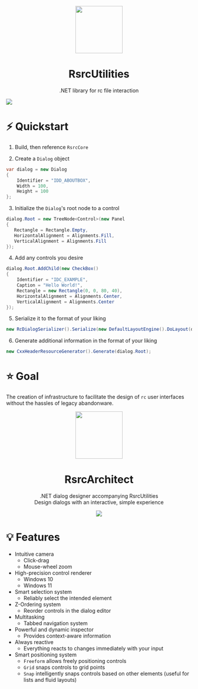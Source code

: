 <p align="center">
  <img width="128" align="center" src="https://user-images.githubusercontent.com/48759429/219858139-55582cd0-d03b-485b-959a-ba49db4a6498.png">
</p>

<h1 align="center">
  RsrcUtilities
</h1>
<p align="center">
  .NET library for rc file interaction
</p>

<img align="center" src="https://user-images.githubusercontent.com/48759429/222482582-2b253888-d5dd-45b2-a9af-2103aacc3dbb.png">

# :zap: Quickstart 
1. Build, then reference `RsrcCore`

2. Create a `Dialog` object
```cs
var dialog = new Dialog
{
    Identifier = "IDD_ABOUTBOX",
    Width = 100,
    Height = 100
};
```
3. Initialize the `Dialog`'s root node to a control
 ```cs
dialog.Root = new TreeNode<Control>(new Panel
{
    Rectangle = Rectangle.Empty,
    HorizontalAlignment = Alignments.Fill,
    VerticalAlignment = Alignments.Fill
});
```
4. Add any controls you desire
```cs
dialog.Root.AddChild(new CheckBox()
{
    Identifier = "IDC_EXAMPLE",
    Caption = "Hello World!",
    Rectangle = new Rectangle(0, 0, 80, 40),
    HorizontalAlignment = Alignments.Center,
    VerticalAlignment = Alignments.Center
});

```
5. Serialize it to the format of your liking
```cs
new RcDialogSerializer().Serialize(new DefaultLayoutEngine().DoLayout(dialog), dialog);
```

6. Generate additional information in the format of your liking
```cs
new CxxHeaderResourceGenerator().Generate(dialog.Root);
```

# :star: Goal
The creation of infrastructure to facilitate the design of `rc` user interfaces without the hassles of legacy abandonware.

<p align="center">
  <img width="128" align="center" src="https://user-images.githubusercontent.com/48759429/221374035-7500c631-3984-433e-9200-145391f4cbbe.svg">
</p>
<h1 align="center">
  RsrcArchitect
</h1>
<p align="center">
  .NET dialog designer accompanying RsrcUtilities
  <br>
  Design dialogs with an interactive, simple experience 
</p>
<p align="center">
    <img src="https://img.shields.io/badge/Requires-RsrcUtilities-blue?style=for-the-badge"/>
</p>

# 💡 Features
- Intuitive camera
  - Click-drag
  - Mouse-wheel zoom
- High-precision control renderer
  - Windows 10
  - Windows 11
- Smart selection system
  - Reliably select the intended element
- Z-Ordering system
  - Reorder controls in the dialog editor
- Multitasking
  - Tabbed navigation system
- Powerful and dynamic inspector
  - Provides context-aware information 
- Always reactive
  - Everything reacts to changes immediately with your input
- Smart positioning system
  - `Freeform` allows freely positioning controls
  - `Grid` snaps controls to grid points
  - `Snap` intelligently snaps controls based on other elements (useful for lists and fluid layouts)
